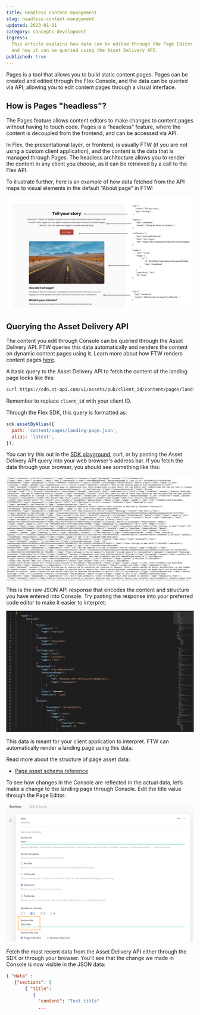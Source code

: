 ```yaml
---
title: Headless content management
slug: headless-content-management
updated: 2023-01-11
category: concepts-development
ingress:
  This article explains how data can be edited through the Page Editor
  and how it can be queried using the Asset Delivery API.
published: true
---
```


Pages is a tool that allows you to build static content pages. Pages can
be created and edited through the Flex Console, and the data can be
queried via API, allowing you to edit content pages through a visual
interface.

## How is Pages "headless"?

The Pages feature allows content editors to make changes to content
pages without having to touch code. Pages is a “headless” feature, where
the content is decoupled from the frontend, and can be accessed via API.

In Flex, the presentational layer, or frontend, is usually FTW (if you
are not using a custom client application), and the content is the data
that is managed through Pages. The headless architecture allows you to
render the content in any client you choose, as it can be retrieved by a
call to the Flex API.

To illustrate further, here is an example of how data fetched from the
API maps to visual elements in the default “About page” in FTW:

![How data is rendered on the about page](./data.png)

## Querying the Asset Delivery API

The content you edit through Console can be queried through the Asset
Delivery API. FTW queries this data automatically and renders the
content on dynamic content pages using it. Learn more about how FTW
renders content pages [here](/ftw/page-builder/).

A basic query to the Asset Delivery API to fetch the content of the
landing page looks like this:

```bash
curl https://cdn.st-api.com/v1/assets/pub/client_id/content/pages/landing-page.json
```

Remember to replace `client_id` with your client ID.

Through the Flex SDK, this query is formatted as:

```js
sdk.assetByAlias({
  path: 'content/pages/landing-page.json',
  alias: 'latest',
});
```

You can try this out in the
[SDK playground](https://sharetribe.github.io/flex-sdk-js/try-it-in-the-playground.html),
curl, or by pasting the Asset Delivery API query into your web browser's
address bar. If you fetch the data through your browser, you should see
something like this:

![Example data](./example-data.png)

This is the raw JSON API response that encodes the content and structure
you have entered into Console. Try pasting the response into your
preferred code editor to make it easier to interpret:

![Example data formatted](./formatted.png)

This data is meant for your client application to interpret. FTW can
automatically render a landing page using this data.

<info>

Read more about the structure of page asset data:

- [Page asset schema reference](/references/page-asset-schema/)

</info>

To see how changes in the Console are reflected in the actual data,
let’s make a change to the landing page through Console. Edit the title
value through the Page Editor:

![Changing a value through Console](./console-change.png)

Fetch the most recent data from the Asset Delivery API either through
the SDK or through your browser. You’ll see that the change we made in
Console is now visible in the JSON data:

```json
{ "data" :
   {"sections": [
       { "title":
          {
            "content": "Test title"
            ...
```
